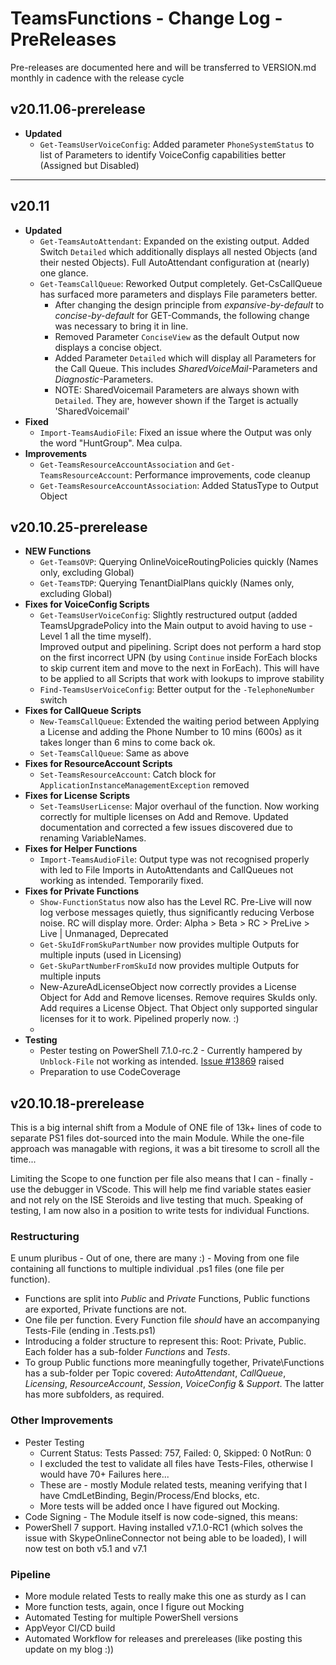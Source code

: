 ﻿# TeamsFunctions - Change Log - PreReleases

Pre-releases are documented here and will be transferred to VERSION.md monthly in cadence with the release cycle

## v20.11.06-prerelease

- **Updated**
  - `Get-TeamsUserVoiceConfig`: Added parameter `PhoneSystemStatus` to list of Parameters to identify VoiceConfig capabilities better (Assigned but Disabled)

---------------------------------------------

## v20.11

- **Updated**
  - `Get-TeamsAutoAttendant`: Expanded on the existing output. Added Switch `Detailed` which additionally displays all nested Objects (and their nested Objects). Full AutoAttendant configuration at (nearly) one glance.
  - `Get-TeamsCallQueue`: Reworked Output completely. Get-CsCallQueue has surfaced more parameters and displays File parameters better.
    - After changing the design principle from *expansive-by-default* to *concise-by-default* for GET-Commands, the following change was necessary to bring it in line.
    - Removed Parameter `ConciseView` as the default Output now displays a concise object.
    - Added Parameter `Detailed` which will display all Parameters for the Call Queue. This includes *SharedVoiceMail*-Parameters and *Diagnostic*-Parameters.
    - NOTE: SharedVoicemail Parameters are always shown with `Detailed`. They are, however shown if the Target is actually 'SharedVoicemail'
- **Fixed**
  - `Import-TeamsAudioFile`: Fixed an issue where the Output was only the word "HuntGroup". Mea culpa.
- **Improvements**
  - `Get-TeamsResourceAccountAssociation` and `Get-TeamsResourceAccount`: Performance improvements, code cleanup
  - `Get-TeamsResourceAccountAssociation`: Added StatusType to Output Object

## v20.10.25-prerelease

- **NEW Functions**
  - `Get-TeamsOVP`: Querying OnlineVoiceRoutingPolicies quickly (Names only, excluding Global)
  - `Get-TeamsTDP`: Querying TenantDialPlans quickly (Names only, excluding Global)
- **Fixes for VoiceConfig Scripts**
  - `Get-TeamsUserVoiceConfig`: Slightly restructured output (added TeamsUpgradePolicy into the Main output to avoid having to use -Level 1 all the time myself). <br />Improved output and pipelining. Script does not perform a hard stop on the first incorrect UPN (by using `Continue` inside ForEach blocks to skip current item and move to the next in ForEach). This will have to be applied to all Scripts that work with lookups to improve stability
  - `Find-TeamsUserVoiceConfig`: Better output for the `-TelephoneNumber` switch
- **Fixes for CallQueue Scripts**
  - `New-TeamsCallQueue`: Extended the waiting period between Applying a License and adding the Phone Number to 10 mins (600s) as it takes longer than 6 mins to come back ok.
  - `Set-TeamsCallQueue`: Same as above
- **Fixes for ResourceAccount Scripts**
  - `Set-TeamsResourceAccount`: Catch block for `ApplicationInstanceManagementException` removed
- **Fixes for License Scripts**
  - `Set-TeamsUserLicense`: Major overhaul of the function. Now working correctly for multiple licenses on Add and Remove. Updated documentation and corrected a few issues discovered due to renaming VariableNames.
- **Fixes for Helper Functions**
  - `Import-TeamsAudioFile`: Output type was not recognised properly with led to File Imports in AutoAttendants and CallQueues not working as intended. Temporarily fixed.
- **Fixes for Private Functions**
  - `Show-FunctionStatus` now also has the Level RC. Pre-Live will now log verbose messages quietly, thus significantly reducing Verbose noise. RC will display more. Order: Alpha > Beta > RC > PreLive > Live | Unmanaged, Deprecated
  - `Get-SkuIdFromSkuPartNumber` now provides multiple Outputs for multiple inputs (used in Licensing)
  - `Get-SkuPartNumberFromSkuId` now provides multiple Outputs for multiple inputs
  - New-AzureAdLicenseObject now correctly provides a License Object for Add and Remove licenses. Remove requires SkuIds only. Add requires a License Object. That Object only supported singular licenses for it to work. Pipelined properly now. :)
  -
- **Testing**
  - Pester testing on PowerShell 7.1.0-rc.2 - Currently hampered by `Unblock-File` not working as intended. [Issue #13869](https://github.com/PowerShell/PowerShell/issues/13869) raised
  - Preparation to use CodeCoverage

## v20.10.18-prerelease

This is a big internal shift from a Module of ONE file of 13k+ lines of code to separate PS1 files dot-sourced into the main Module.
While the one-file approach was managable with regions, it was a bit tiresome to scroll all the time...

Limiting the Scope to one function per file also means that I can - finally - use the debugger in VScode. This will help me find variable states easier and not rely on the ISE Steroids and live testing that much. Speaking of testing, I am now also in a position to write tests for individual Functions.

### Restructuring

E unum pluribus - Out of one, there are many :) - Moving from one file containing all functions to multiple individual .ps1 files (one file per function).

- Functions are split into *Public* and *Private* Functions, Public functions are exported, Private functions are not.
- One file per function. Every Function file *should* have an accompanying Tests-File (ending in .Tests.ps1)
- Introducing a folder structure to represent this: Root: Private, Public. Each folder has a sub-folder *Functions* and *Tests*.
- To group Public functions more meaningfully together, Private\Functions has a sub-folder per Topic covered: *AutoAttendant*, *CallQueue*, *Licensing*, *ResourceAccount*, *Session*, *VoiceConfig* & *Support*. The latter has more subfolders, as required.

### Other Improvements

- Pester Testing
  - Current Status: Tests Passed: 757, Failed: 0, Skipped: 0 NotRun: 0
  - I excluded the test to validate all files have Tests-Files, otherwise I would have 70+ Failures here...
  - These are - mostly Module related tests, meaning verifying that I have CmdLetBinding, Begin/Process/End blocks, etc.
  - More tests will be added once I have figured out Mocking.
- Code Signing - The Module itself is now code-signed, this means:
- PowerShell 7 support. Having installed v7.1.0-RC1 (which solves the issue with SkypeOnlineConnector not being able to be loaded), I will now test on both v5.1 and v7.1

### Pipeline

- More module related Tests to really make this one as sturdy as I can
- More function tests, again, once I figure out Mocking
- Automated Testing for multiple PowerShell versions
- AppVeyor CI/CD build
- Automated Workflow for releases and prereleases (like posting this update on my blog :))
